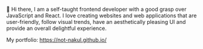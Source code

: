 🎨 Hi there, I am a self-taught frontend developer with a good grasp over JavaScript and React. I love creating websites and web applications that are user-friendly, follow visual trends, have an aesthetically pleasing UI and provide an overall delightful experience.

My portfolio: https://not-nakul.github.io/
